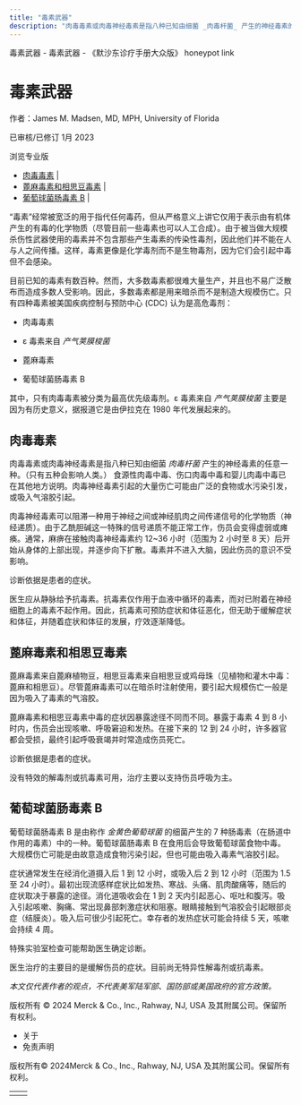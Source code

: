 ```yaml
---
title: "毒素武器"
description: "肉毒毒素或肉毒神经毒素是指八种已知由细菌 _肉毒杆菌_ 产生的神经毒素的任意一种。（只有五种会影响人类。） 食源性肉毒中毒、伤口肉毒中毒和婴儿肉毒中毒已在其他地方说明。肉毒神经毒素引起的大量伤亡可能由广泛的食物或水污染引发，或吸入气溶胶引起。"
---
```


﻿毒素武器 \- 毒素武器 \- 《默沙东诊疗手册大众版》 honeypot link

# 毒素武器

作者：James M. Madsen, MD, MPH, University of Florida

已审核/已修订 1月 2023

浏览专业版

- [肉毒毒素](#肉毒毒素_v8975000_zh) \|
- [蓖麻毒素和相思豆毒素](#蓖麻毒素和相思豆毒素_v8975009_zh) \|
- [葡萄球菌肠毒素 B](#葡萄球菌肠毒素-B_v8975015_zh) \|

“毒素”经常被宽泛的用于指代任何毒药，但从严格意义上讲它仅用于表示由有机体产生的有毒的化学物质（尽管目前一些毒素也可以人工合成）。由于被当做大规模杀伤性武器使用的毒素并不包含那些产生毒素的传染性毒剂，因此他们并不能在人与人之间传播。这样，毒素更像是化学毒剂而不是生物毒剂，因为它们会引起中毒但不会感染。

目前已知的毒素有数百种。然而，大多数毒素都很难大量生产，并且也不易广泛散布而造成多数人受影响。因此，多数毒素都是用来暗杀而不是制造大规模伤亡。只有四种毒素被美国疾病控制与预防中心 (CDC) 认为是高危毒剂：

- 肉毒毒素

- ε 毒素来自 _产气荚膜梭菌_

- 蓖麻毒素

- 葡萄球菌肠毒素 B


其中，只有肉毒毒素被分类为最高优先级毒剂。ε 毒素来自 _产气荚膜梭菌_ 主要是因为有历史意义，据报道它是由伊拉克在 1980 年代发展起来的。

## 肉毒毒素

肉毒毒素或肉毒神经毒素是指八种已知由细菌 _肉毒杆菌_ 产生的神经毒素的任意一种。（只有五种会影响人类。） 食源性肉毒中毒、伤口肉毒中毒和婴儿肉毒中毒已在其他地方说明。肉毒神经毒素引起的大量伤亡可能由广泛的食物或水污染引发，或吸入气溶胶引起。

肉毒神经毒素可以阻滞一种用于神经之间或神经肌肉之间传递信号的化学物质（神经递质）。由于乙酰胆碱这一特殊的信号递质不能正常工作，伤员会变得虚弱或瘫痪。通常，麻痹在接触肉毒神经毒素约 12~36 小时（范围为 2 小时至 8 天）后开始从身体的上部出现，并逐步向下扩散。毒素并不进入大脑，因此伤员的意识不受影响。

诊断依据是患者的症状。

医生应从静脉给予抗毒素。抗毒素仅作用于血液中循环的毒素，而对已附着在神经细胞上的毒素不起作用。因此，抗毒素可预防症状和体征恶化，但无助于缓解症状和体征，并随着症状和体征的发展，疗效逐渐降低。

## 蓖麻毒素和相思豆毒素

蓖麻毒素来自蓖麻植物豆，相思豆毒素来自相思豆或鸡母珠（见植物和灌木中毒：蓖麻和相思豆）。尽管蓖麻毒素可以在暗杀时注射使用，要引起大规模伤亡一般是因为吸入了毒素的气溶胶。

蓖麻毒素和相思豆毒素中毒的症状因暴露途径不同而不同。暴露于毒素 4 到 8 小时内，伤员会出现咳嗽、呼吸窘迫和发热。在接下来的 12 到 24 小时，许多器官都会受损，最终引起呼吸衰竭并时常造成伤员死亡。

诊断依据是患者的症状。

没有特效的解毒剂或抗毒素可用，治疗主要以支持伤员呼吸为主。

## 葡萄球菌肠毒素 B

葡萄球菌肠毒素 B 是由称作 _金黄色葡萄球菌_ 的细菌产生的 7 种肠毒素（在肠道中作用的毒素）中的一种。葡萄球菌肠毒素 B 在食用后会导致葡萄球菌食物中毒。大规模伤亡可能是由故意造成食物污染引起，但也可能由吸入毒素气溶胶引起。

症状通常发生在经消化道摄入后 1 到 12 小时，或吸入后 2 到 12 小时（范围为 1.5 至 24 小时）。最初出现流感样症状比如发热、寒战、头痛、肌肉酸痛等，随后的症状取决于暴露的途径。消化道吸收会在 1 到 2 天内引起恶心、呕吐和腹泻。吸入引起咳嗽、胸痛、常出现鼻部刺激症状和阻塞。眼睛接触到气溶胶会引起眼部炎症（结膜炎）。吸入后可很少引起死亡。幸存者的发热症状可能会持续 5 天，咳嗽会持续 4 周。

特殊实验室检查可能帮助医生确定诊断。

医生治疗的主要目的是缓解伤员的症状。目前尚无特异性解毒剂或抗毒素。

_本文仅代表作者的观点，不代表美军陆军部、国防部或美国政府的官方政策。_



版权所有 © 2024
Merck & Co., Inc., Rahway, NJ, USA 及其附属公司。保留所有权利。

- 关于
- 免责声明

版权所有© 2024Merck & Co., Inc., Rahway, NJ, USA 及其附属公司。保留所有权利。

|     |     |
| --- | --- |
|  |  |